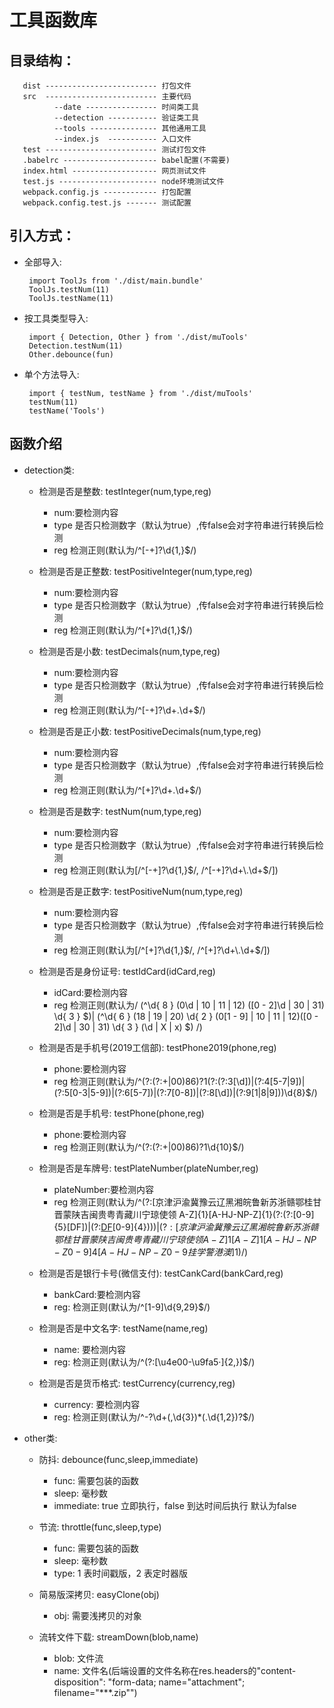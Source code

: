# 工具函数库

## 目录结构：

       dist ------------------------- 打包文件
       src  ------------------------- 主要代码
              --date ---------------- 时间类工具
              --detection ----------- 验证类工具
              --tools --------------- 其他通用工具
              --index.js  ----------- 入口文件
       test ------------------------- 测试打包文件
       .babelrc --------------------- babel配置(不需要)
       index.html ------------------- 网页测试文件
       test.js ---------------------- node环境测试文件
       webpack.config.js ------------ 打包配置
       webpack.config.test.js ------- 测试配置

## 引入方式：

- 全部导入:

       import ToolJs from './dist/main.bundle'
       ToolJs.testNum(11)
       ToolJs.testName(11)

- 按工具类型导入:

       import { Detection, Other } from './dist/muTools'
       Detection.testNum(11)
       Other.debounce(fun)

- 单个方法导入:

       import { testNum, testName } from './dist/muTools'
       testNum(11)
       testName('Tools')

## 函数介绍
- detection类:  

    * 检测是否是整数:
       testInteger(num,type,reg)  
       * num:要检测内容  
       * type 是否只检测数字（默认为true）,传false会对字符串进行转换后检测  
       * reg 检测正则(默认为/^[-+]?\d{1,}$/)  
  
    * 检测是否是正整数:
       testPositiveInteger(num,type,reg)   
       * num:要检测内容  
       * type 是否只检测数字（默认为true）,传false会对字符串进行转换后检测  
       * reg 检测正则(默认为/^[+]?\d{1,}$/)

    * 检测是否是小数:
       testDecimals(num,type,reg)   
       * num:要检测内容  
       * type 是否只检测数字（默认为true）,传false会对字符串进行转换后检测  
       * reg 检测正则(默认为/^[-+]?\d+\.\d+$/)  

    * 检测是否是正小数:
       testPositiveDecimals(num,type,reg)   
       * num:要检测内容  
       * type 是否只检测数字（默认为true）,传false会对字符串进行转换后检测  
       * reg 检测正则(默认为/^[+]?\d+\.\d+$/) 

    * 检测是否是数字:
       testNum(num,type,reg)   
       * num:要检测内容  
       * type 是否只检测数字（默认为true）,传false会对字符串进行转换后检测  
       * reg 检测正则(默认为[/^[-+]?\d{1,}$/, /^[-+]?\d+\.\d+$/]) 

    * 检测是否是正数字:
       testPositiveNum(num,type,reg)   
       * num:要检测内容  
       * type 是否只检测数字（默认为true）,传false会对字符串进行转换后检测  
       * reg 检测正则(默认为[/^[+]?\d{1,}$/, /^[+]?\d+\.\d+$/]) 

    * 检测是否是身份证号:
       testIdCard(idCard,reg)  
       * idCard:要检测内容  
       * reg 检测正则(默认为/ (^\d{ 8 } (0\d | 10 | 11 | 12) ([0 - 2]\d | 30 | 31) \d{ 3 } $)| (^\d{ 6 } (18 | 19 | 20) \d{ 2 } (0[1 - 9] | 10 | 11 | 12)([0 - 2]\d | 30 | 31) \d{ 3 } (\d | X | x) $) /) 

    * 检测是否是手机号(2019工信部):
       testPhone2019(phone,reg)  
       * phone:要检测内容  
       * reg 检测正则(默认为/^(?:(?:\+|00)86)?1(?:(?:3[\d])|(?:4[5-7|9])|(?:5[0-3|5-9])|(?:6[5-7])|(?:7[0-8])|(?:8[\d])|(?:9[1|8|9]))\d{8}$/) 

    * 检测是否是手机号:
       testPhone(phone,reg)  
       * phone:要检测内容  
       * reg 检测正则(默认为/^(?:(?:\+|00)86)?1\d{10}$/) 

    * 检测是否是车牌号:
       testPlateNumber(plateNumber,reg)  
       * plateNumber:要检测内容  
       * reg 检测正则(默认为/^(?:[京津沪渝冀豫云辽黑湘皖鲁新苏浙赣鄂桂甘晋蒙陕吉闽贵粤青藏川宁琼使领 A-Z]{1}[A-HJ-NP-Z]{1}(?:(?:[0-9]{5}[DF])|(?:[DF](?:[A-HJ-NP-Z0-9])[0-9]{4})))$|(?:[京津沪渝冀豫云辽黑湘皖鲁新苏浙赣鄂桂甘晋蒙陕吉闽贵粤青藏川宁琼使领 A-Z]{1}[A-Z]{1}[A-HJ-NP-Z0-9]{4}[A-HJ-NP-Z0-9 挂学警港澳]{1})$/)  

    * 检测是否是银行卡号(微信支付):
       testCankCard(bankCard,reg)  
       * bankCard:要检测内容  
       * reg: 检测正则(默认为/^[1-9]\d{9,29}$/) 
  
    * 检测是否是中文名字:
       testName(name,reg)  
       * name: 要检测内容  
       * reg: 检测正则(默认为/^(?:[\u4e00-\u9fa5·]{2,})$/)   

    * 检测是否是货币格式:
       testCurrency(currency,reg)  
       * currency: 要检测内容  
       * reg: 检测正则(默认为/^-?\d+(,\d{3})*(\.\d{1,2})?$/)    
 
- other类:  
    * 防抖:
       debounce(func,sleep,immediate)  
       * func: 需要包装的函数  
       * sleep: 毫秒数  
       * immediate: true 立即执行，false 到达时间后执行 默认为false  

    * 节流:
       throttle(func,sleep,type)  
       * func: 需要包装的函数  
       * sleep: 毫秒数  
       * type: 1 表时间戳版，2 表定时器版  

    * 简易版深拷贝:
       easyClone(obj)  
       * obj: 需要浅拷贝的对象  
    
    * 流转文件下载:
       streamDown(blob,name)  
       * blob: 文件流  
       * name: 文件名(后端设置的文件名称在res.headers的"content-disposition": "form-data; name=\"attachment\"; filename=\"***.zip\"")  
